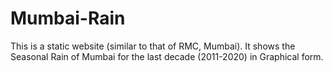 # Mumbai-Rain
This is a static website (similar to that of RMC, Mumbai). It shows the Seasonal Rain of Mumbai for the last decade (2011-2020) in Graphical form. 
